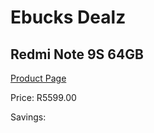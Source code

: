 
# Ebucks Dealz
## Redmi Note 9S 64GB
[Product Page](https://www.ebucks.com/web/shop/productSelected.do?prodId=536671189&catId=714947548)

Price: R5599.00

Savings: 


	